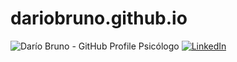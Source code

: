 # dariobruno.github.io
![Darío Bruno - GitHub Profile](http://www.dariobruno.com.ar/assets/images/avatard.png) Psicólogo
[![LinkedIn](https://img.shields.io/badge/Dario%20Bruno-LinedIn-blue)](http://linkedin.com/in/darioebruno)
